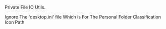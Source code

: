 
Private File IO Utils.

Ignore The 'desktop.ini' file Which is For The Personal Folder Classification Icon Path
